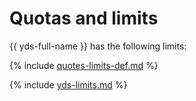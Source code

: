 # Quotas and limits

{{ yds-full-name }} has the following limits:

{% include [quotes-limits-def.md](../../_includes/quotes-limits-def.md) %}

{% include [yds-limits.md](../../_includes/yds-limits.md) %}

